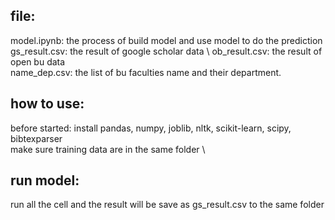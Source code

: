 
## file:
model.ipynb: the process of build model and use model to do the prediction \
gs_result.csv: the result of google scholar data \ 
ob_result.csv: the result of open bu data \
name_dep.csv: the list of bu faculties name and their department.

## how to use:
before started:
install pandas, numpy, joblib, nltk, scikit-learn, scipy, bibtexparser \
make sure training data are in the same folder \ 

## run model:
run all the cell and the result will be save as gs_result.csv to the same folder

